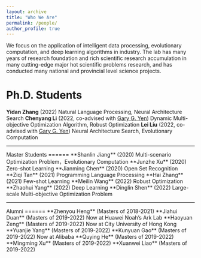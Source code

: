 ```yaml
---
layout: archive
title: "Who We Are"
permalink: /people/
author_profile: true
---
```


We focus on the application of intelligent data processing, evolutionary computation, and deep learning algorithms in industry. The lab has many years of research foundation and rich scientific research accumulation in many cutting-edge major hot scientific problems research, and has conducted many national and provincial level science projects.

Ph.D. Students
=====

**Yidan Zhang** (2022) Natural Language Processing, Neural Architecture Search
**Chenyang Li** (2022, co-advised with [Gary G. Yen](https://experts.okstate.edu/gyen)) Dynamic Multi-objective Optimization Algorithm, Robust Optimization
**Lei Liu** (2022, co-advised with [Gary G. Yen](https://experts.okstate.edu/gyen)) Neural Architecture Search, Evolutionary Computation

<hr> 
Master Students
======
**Shanlin Jiang** (2020) Multi-scenario Optimization Problem，Evolutionary Computation
**Junzhe Xu** (2020) Zero-shot Learning
**Jianming Chen** (2020) Open Set Recognition
**Ziqi Tan** (2021) Programming Language Processing
**Hai Zhang** (2021) Few-shot Learning
**Meilin Wang** (2022) Robust Optimization
**Zhaohui Yang** (2022) Deep Learning
**Dinglin Shen** (2022) Large-scale Multi-objective Optimization Problem
<hr> 
Alumni
======
**Zhenyou Heng** (Masters of 2018-2021)
**Jiahui Duan** (Masters of 2019-2022) Now at Huawei Noah’s Ark Lab
**Haoyuan Zeng** (Masters of 2019-2022) Now at City University of Hong Kong
**Yuanjie Yang** (Masters of 2019-2022) 
**Kunyuan Gao** (Masters of 2019-2022) Now at Alibaba
**Quying He** (Masters of 2019-2022) 
**Mingming Xu** (Masters of 2019-2022)
**Xuanwei Liao** (Masters of 2019-2022)
